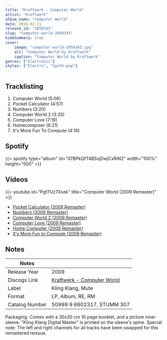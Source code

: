 ```yaml
---
title: "Kraftwerk - Computer World"
artist: "Kraftwerk"
album_name: "Computer World"
date: 2016-02-21
release_id: "2058343"
slug: "computer-world-2058343"
hideSummary: true
cover:
    image: "computer-world-2058343.jpg"
    alt: "Computer World by Kraftwerk"
    caption: "Computer World by Kraftwerk"
genres: ["Electronic"]
styles: ["Electro", "Synth-pop"]
---
```

## Tracklisting
1. Computer World (5:06)
2. Pocket Calculator (4:57)
3. Numbers (3:20)
4. Computer World 2 (3:25)
5. Computer Love (7:19)
6. Homecomputer (6:21)
7. It's More Fun To Compute (4:16)
## Spotify
{{< spotify type="album" id="07BPkQfT4B5xjDwjCxRiN2" width="100%" height="500" >}}

## Videos
{{< youtube id="Pgf7Uz7Xxek" title="Computer World (2009 Remaster)" >}}
- [Pocket Calculator (2009 Remaster)](https://www.youtube.com/watch?v=_dt7RJGpPhg)
- [Numbers (2009 Remaster)](https://www.youtube.com/watch?v=jSsj3fTHtps)
- [Computer World 2 (2009 Remaster)](https://www.youtube.com/watch?v=vvnkwYCXO5o)
- [Computer Love (2009 Remaster)](https://www.youtube.com/watch?v=uNBGWenPlGo)
- [Home Computer (2009 Remaster)](https://www.youtube.com/watch?v=Ad-8gOMM9yk)
- [It's More Fun to Compute (2009 Remaster)](https://www.youtube.com/watch?v=d9tH2XXhiZ4)

## Notes
| Notes          |             |
| ---------------| ----------- |
| Release Year   | 2009 |
| Discogs Link   | [Kraftwerk - Computer World](https://www.discogs.com/release/2058343-Kraftwerk-Computer-World) |
| Label          | Kling Klang, Mute |
| Format         | LP, Album, RE, RM |
| Catalog Number | 50999 9 6602317, STUMM 307 |

Packaging:  Comes with a 30x30 cm 16 page booklet, and a picture inner sleeve. "Kling Klang Digital Master" is printed on the sleeve's spine.  Special note:  The left and right channels for all tracks have been swapped for this remastered reissue.
